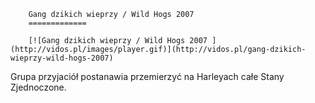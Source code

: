 
        Gang dzikich wieprzy / Wild Hogs 2007 
        =============
        
        [![Gang dzikich wieprzy / Wild Hogs 2007 ](http://vidos.pl/images/player.gif)](http://vidos.pl/gang-dzikich-wieprzy-wild-hogs-2007)
        
        
 Grupa przyjaciół postanawia przemierzyć na Harleyach całe Stany Zjednoczone.
    